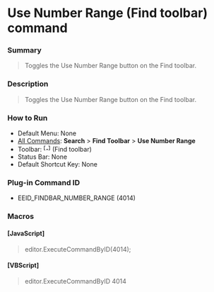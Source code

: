 # Use Number Range (Find toolbar) command

### Summary

> Toggles the Use Number Range button on the Find toolbar.

### Description

> Toggles the Use Number Range button on the Find toolbar.

### How to Run

- Default Menu: None
- [All Commands](../tools/all_commands): **Search**
\> **Find Toolbar** \> **Use Number Range**
- Toolbar: ![](../../images/use_number_range.png) (Find toolbar)
- Status Bar: None
- Default Shortcut Key: None

### Plug-in Command ID

- EEID\_FINDBAR\_NUMBER\_RANGE (4014)

### Macros

#### \[JavaScript\]

> editor.ExecuteCommandByID(4014);

#### \[VBScript\]

> editor.ExecuteCommandByID 4014